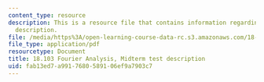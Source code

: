```yaml
---
content_type: resource
description: This is a resource file that contains information regarding midterm test
  description.
file: /media/https%3A/open-learning-course-data-rc.s3.amazonaws.com/18-103-fourier-analysis-fall-2013/fab13ed7a9917680589106ef9a7903c7_MIT18_103F13_midterm-des.pdf
file_type: application/pdf
resourcetype: Document
title: 18.103 Fourier Analysis, Midterm test description
uid: fab13ed7-a991-7680-5891-06ef9a7903c7
---
```

